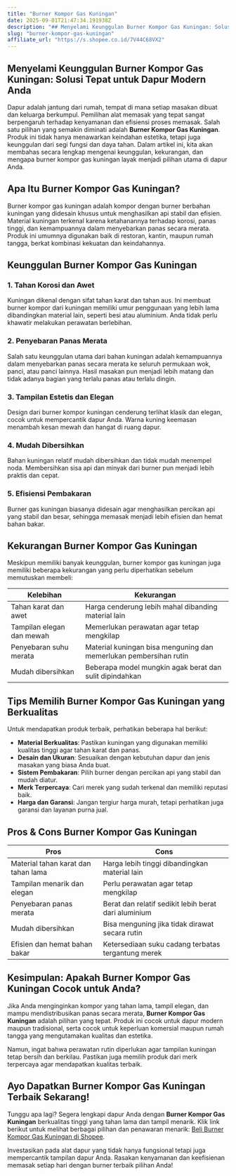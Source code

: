 ```yaml
---
title: "Burner Kompor Gas Kuningan"
date: 2025-09-01T21:47:34.191938Z
description: "## Menyelami Keunggulan Burner Kompor Gas Kuningan: Solusi Tepat untuk Dapur Modern Anda..."
slug: "burner-kompor-gas-kuningan"
affiliate_url: "https://s.shopee.co.id/7V44C68VX2"
---
```

## Menyelami Keunggulan Burner Kompor Gas Kuningan: Solusi Tepat untuk Dapur Modern Anda

Dapur adalah jantung dari rumah, tempat di mana setiap masakan dibuat dan keluarga berkumpul. Pemilihan alat memasak yang tepat sangat berpengaruh terhadap kenyamanan dan efisiensi proses memasak. Salah satu pilihan yang semakin diminati adalah **Burner Kompor Gas Kuningan**. Produk ini tidak hanya menawarkan keindahan estetika, tetapi juga keunggulan dari segi fungsi dan daya tahan. Dalam artikel ini, kita akan membahas secara lengkap mengenai keunggulan, kekurangan, dan mengapa burner kompor gas kuningan layak menjadi pilihan utama di dapur Anda.

## Apa Itu Burner Kompor Gas Kuningan?

Burner kompor gas kuningan adalah kompor dengan burner berbahan kuningan yang didesain khusus untuk menghasilkan api stabil dan efisien. Material kuningan terkenal karena ketahanannya terhadap korosi, panas tinggi, dan kemampuannya dalam menyebarkan panas secara merata. Produk ini umumnya digunakan baik di restoran, kantin, maupun rumah tangga, berkat kombinasi kekuatan dan keindahannya.

## Keunggulan Burner Kompor Gas Kuningan

### 1. Tahan Korosi dan Awet
Kuningan dikenal dengan sifat tahan karat dan tahan aus. Ini membuat burner kompor dari kuningan memiliki umur penggunaan yang lebih lama dibandingkan material lain, seperti besi atau aluminium. Anda tidak perlu khawatir melakukan perawatan berlebihan.

### 2. Penyebaran Panas Merata
Salah satu keunggulan utama dari bahan kuningan adalah kemampuannya dalam menyebarkan panas secara merata ke seluruh permukaan wok, panci, atau panci lainnya. Hasil masakan pun menjadi lebih matang dan tidak adanya bagian yang terlalu panas atau terlalu dingin.

### 3. Tampilan Estetis dan Elegan
Design dari burner kompor kuningan cenderung terlihat klasik dan elegan, cocok untuk mempercantik dapur Anda. Warna kuning keemasan menambah kesan mewah dan hangat di ruang dapur.

### 4. Mudah Dibersihkan
Bahan kuningan relatif mudah dibersihkan dan tidak mudah menempel noda. Membersihkan sisa api dan minyak dari burner pun menjadi lebih praktis dan cepat.

### 5. Efisiensi Pembakaran
Burner gas kuningan biasanya didesain agar menghasilkan percikan api yang stabil dan besar, sehingga memasak menjadi lebih efisien dan hemat bahan bakar.

## Kekurangan Burner Kompor Gas Kuningan

Meskipun memiliki banyak keunggulan, burner kompor gas kuningan juga memiliki beberapa kekurangan yang perlu diperhatikan sebelum memutuskan membeli:

| **Kelebihan**                               | **Kekurangan**                            |
|----------------------------------------------|--------------------------------------------|
| Tahan karat dan awet                        | Harga cenderung lebih mahal dibanding material lain |
| Tampilan elegan dan mewah                   | Memerlukan perawatan agar tetap mengkilap |
| Penyebaran suhu merata                      | Material kuningan bisa menguning dan memerlukan pembersihan rutin |
| Mudah dibersihkan                          | Beberapa model mungkin agak berat dan sulit dipindahkan |

## Tips Memilih Burner Kompor Gas Kuningan yang Berkualitas

Untuk mendapatkan produk terbaik, perhatikan beberapa hal berikut:

- **Material Berkualitas**: Pastikan kuningan yang digunakan memiliki kualitas tinggi agar tahan karat dan panas.
- **Desain dan Ukuran**: Sesuaikan dengan kebutuhan dapur dan jenis masakan yang biasa Anda buat.
- **Sistem Pembakaran**: Pilih burner dengan percikan api yang stabil dan mudah diatur.
- **Merk Terpercaya**: Cari merek yang sudah terkenal dan memiliki reputasi baik.
- **Harga dan Garansi**: Jangan tergiur harga murah, tetapi perhatikan juga garansi dan layanan purna jual.

## Pros & Cons Burner Kompor Gas Kuningan

| **Pros**                                    | **Cons**                                              |
|----------------------------------------------|--------------------------------------------------------|
| Material tahan karat dan tahan lama         | Harga lebih tinggi dibandingkan material lain        |
| Tampilan menarik dan elegan                  | Perlu perawatan agar tetap mengkilap                 |
| Penyebaran panas merata                     | Berat dan relatif sedikit lebih berat dari aluminium  |
| Mudah dibersihkan                           | Bisa menguning jika tidak dirawat secara rutin     |
| Efisien dan hemat bahan bakar               | Ketersediaan suku cadang terbatas tergantung merek  |

## Kesimpulan: Apakah Burner Kompor Gas Kuningan Cocok untuk Anda?

Jika Anda menginginkan kompor yang tahan lama, tampil elegan, dan mampu mendistribusikan panas secara merata, **Burner Kompor Gas Kuningan** adalah pilihan yang tepat. Produk ini cocok untuk dapur modern maupun tradisional, serta cocok untuk keperluan komersial maupun rumah tangga yang mengutamakan kualitas dan estetika.

Namun, ingat bahwa perawatan rutin diperlukan agar tampilan kuningan tetap bersih dan berkilau. Pastikan juga memilih produk dari merk terpercaya agar mendapatkan kualitas terbaik.

## Ayo Dapatkan Burner Kompor Gas Kuningan Terbaik Sekarang!

Tunggu apa lagi? Segera lengkapi dapur Anda dengan **Burner Kompor Gas Kuningan** berkualitas tinggi yang tahan lama dan tampil menarik. Klik link berikut untuk melihat berbagai pilihan dan penawaran menarik: [Beli Burner Kompor Gas Kuningan di Shopee](https://s.shopee.co.id/7V44C68VX2).

Investasikan pada alat dapur yang tidak hanya fungsional tetapi juga mempercantik tampilan dapur Anda. Rasakan kenyamanan dan keefisienan memasak setiap hari dengan burner terbaik pilihan Anda!